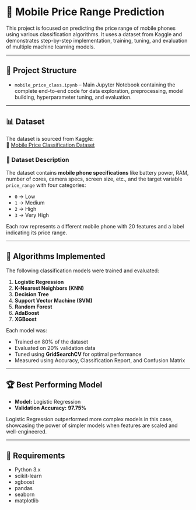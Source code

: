 # 📱 Mobile Price Range Prediction

This project is focused on predicting the price range of mobile phones using various classification algorithms. It uses a dataset from Kaggle and demonstrates step-by-step implementation, training, tuning, and evaluation of multiple machine learning models.

---

## 📂 Project Structure

- `mobile_price_class.ipynb` – Main Jupyter Notebook containing the complete end-to-end code for data exploration, preprocessing, model building, hyperparameter tuning, and evaluation.

---

## 📊 Dataset

The dataset is sourced from Kaggle:  
🔗 [Mobile Price Classification Dataset](https://www.kaggle.com/datasets/iabhishekofficial/mobile-price-classification/data)

### 📌 Dataset Description

The dataset contains **mobile phone specifications** like battery power, RAM, number of cores, camera specs, screen size, etc., and the target variable `price_range` with four categories:

- `0` → Low  
- `1` → Medium  
- `2` → High  
- `3` → Very High  

Each row represents a different mobile phone with 20 features and a label indicating its price range.

---

## 🤖 Algorithms Implemented

The following classification models were trained and evaluated:

1. **Logistic Regression**
2. **K-Nearest Neighbors (KNN)**
3. **Decision Tree**
4. **Support Vector Machine (SVM)**
5. **Random Forest**
6. **AdaBoost**
7. **XGBoost**

Each model was:
- Trained on 80% of the dataset
- Evaluated on 20% validation data
- Tuned using **GridSearchCV** for optimal performance
- Measured using Accuracy, Classification Report, and Confusion Matrix

---

## 🏆 Best Performing Model

- **Model:** Logistic Regression  
- **Validation Accuracy:** **97.75%**

Logistic Regression outperformed more complex models in this case, showcasing the power of simpler models when features are scaled and well-engineered.

---

## 📌 Requirements

- Python 3.x
- scikit-learn
- xgboost
- pandas
- seaborn
- matplotlib
